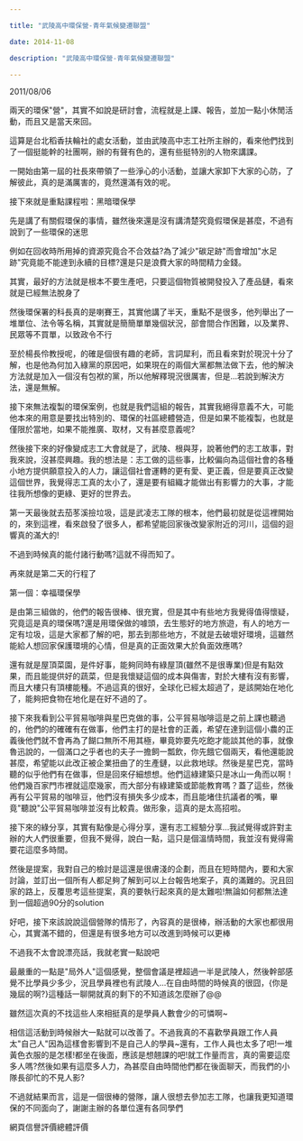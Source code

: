 ```yaml
---

title: "武陵高中環保營-青年氣候變遷聯盟"

date: 2014-11-08

description: "武陵高中環保營-青年氣候變遷聯盟"

---
```


2011/08/06

  

  

  

兩天的環保"營"，其實不如說是研討會，流程就是上課、報告，並加一點小休閒活動，而且又是當天來回。

  

這算是台北稻香扶輪社的處女活動，並由武陵高中志工社所主辦的，看來他們找到了一個挺能幹的社團啊，辦的有聲有色的，還有些挺特別的人物來講課。

  

  

一開始由第一屆的社長來帶領了一些淨心的小活動，並讓大家卸下大家的心防，了解彼此，真的是滿厲害的，竟然還滿有效的呢。

  

  

接下來就是重點課程啦：黑暗環保學

  

先是講了有關假環保的事情，雖然後來還是沒有講清楚究竟假環保是甚麼，不過有說到了一些環保的迷思

  

例如在回收時所用掉的資源究竟合不合效益?為了減少"碳足跡"而會增加"水足跡"究竟能不能達到永續的目標?還是只是浪費大家的時間精力金錢。

  

其實，最好的方法就是根本不要生產吧，只要這個物質被開發投入了產品鏈，看來就是已經無法脫身了

  

然後環保署的科長真的是喇賽王，其實他講了半天，重點不是很多，他列舉出了一堆單位、法令等名稱，其實就是簡簡單單幾個狀況，部會間合作困難，以及業界、民眾等不買單，以致政令不行

  

至於楊長伶教授呢，的確是個很有趣的老師，言詞犀利，而且看來對於現況十分了解，也是他為何加入綠黨的原因吧，如果現在的兩個大黨都無法做下去，他的解決方法就是加入一個沒有包袱的黨，所以他解釋現況很厲害，但是...若說到解決方法，還是無解。

  

  

接下來無法複製的環保案例，也就是我們這組的報告，其實我絕得意義不大，可能他本來的用意是要找出特別的、環保的社區總體營造，但是如果不能複製，也就是僅限於當地，如果不能推廣、取材，又有甚麼意義呢?

  

然後接下來的好像變成志工大會就是了，武陵、根與芽，說著他們的志工故事，對我來說，沒甚麼興趣。我的想法是：志工做的這些事，比較偏向為這個社會的各種小地方提供願意投入的人力，讓這個社會運轉的更有愛、更正義，但是要真正改變這個世界，我覺得志工真的太小了，還是要有組織才能做出有影響力的大事，才能往我所想像的更綠、更好的世界去。

  

  

第一天最後就去茄苳溪撿垃圾，這是武凌志工隊的根本，他們最初就是從這裡開始的，來到這裡，看來啟發了很多人，都希望能回家後改變家附近的河川，這個的迴響真的滿大的!

不過到時候真的能付諸行動嗎?這就不得而知了。

  

  

再來就是第二天的行程了

  

第一個：幸福環保學

  

是由第三組做的，他們的報告很棒、很充實，但是其中有些地方我覺得值得懷疑，究竟這是真的環保嗎?還是用環保做的噱頭，去生態好的地方旅遊，有人的地方一定有垃圾，這是大家都了解的吧，那去到那些地方，不就是去破壞好環境，這雖然能給人想回家保護環境的心情，但是真的正面效果大於負面效應嗎?

  

還有就是屋頂菜園，是件好事，能夠同時有綠屋頂(雖然不是很專業)但是有點效果，而且能提供好的蔬菜，但是我懷疑這個的成本與傷害，對於大樓有沒有影響，而且大樓只有頂樓能種。不過這真的很好，全球化已經太超過了，是該開始在地化了，能夠把食物在地化是在好不過的了。

  

接下來我看到公平貿易咖啡與星巴克做的事，公平貿易咖啡這是之前上課也聽過的，他們的的確確有在做事，他們主打的是社會的正義，希望在達到這個小農的正義後他們就不會再為了餬口無所不用其極，畢竟妳要先吃飽才能談其他的事，就像魯迅說的，一個滿口之乎者也的夫子一擔飼一瓢飲，你先餓它個兩天，看他還能說甚麼，希望能以此改正被企業扭曲了的生產鏈，以此救地球。然後是星巴克，當時聽的似乎他們有在做事，但是回來仔細想想。他們這綠建築只是冰山一角而以啊！他們幾百家門市裡就這麼幾家，而大部分有綠建築或節能教育嗎？蓋了這些，然後再有公平貿易的咖啡豆，他們沒有損失多少成本，而且能堵住抗議者的嘴，畢竟"聽說"公平貿易咖啡並沒有比較貴。做形象，這真的是太高招啦。

  

  

接下來的綠分享，其實有點像是心得分享，還有志工經驗分享...我試覺得或許對主辦的大人們很重要，但我不覺得，說白一點，這只是個溫情時間，我並沒有覺得需要花這麼多時間。

  

然後是提案，我對自己的檢討是這還是很膚淺的企劃，而且在短時間內，要和大家討論，並訂出一個所有人都足夠了解到可以上台報告地案子，真的滿難的。況且回家的路上，反覆思考這些提案，真的要執行起來真的是太難啦!無論如何都無法達到一個超過90分的solution

  

  

好吧，接下來該說說這個營隊的情形了，內容真的是很棒，辦活動的大家也都很用心，其實滿不錯的，但還是有很多地方可以改進到時候可以更棒

  

不過我不太會說漂亮話，我就老實一點說吧

  

最嚴重的一點是"局外人"這個感覺，整個會議是裡超過一半是武陵人，然後幹部感覺不比學員少多少，況且學員裡也有武陵人...在自由時間的時候真的很囧，{你是幾屆的啊?}這種話一聊開就真的剩下的不知道該怎麼辦了@@

雖然這次真的不找這些人來相挺真的是學員人數會少的可憐啊~

相信這活動到時候辦大一點就可以改善了。不過我真的不喜歡學員跟工作人員太"自己人"因為這樣會影響到不是自己人的學員~還有，工作人員也太多了吧!一堆黃色衣服的是怎樣!都坐在後面，應該是想翹課的吧!就工作量而言，真的需要這麼多人嗎?然後如果有這麼多人力，為甚麼自由時間他們都在後面聊天，而我們的小隊長卻忙的不見人影?

  

  

不過就結果而言，這是一個很棒的營隊，讓人很想去參加志工隊，也讓我更知道環保的不同面向了，謝謝主辦的各單位還有各同學們

  

網頁信譽評價總體評價

  

